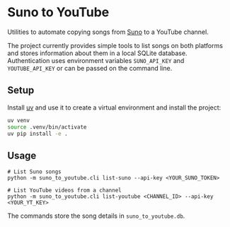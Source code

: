 # Suno to YouTube

Utilities to automate copying songs from [Suno](https://suno.ai/) to a YouTube channel.

The project currently provides simple tools to list songs on both platforms and
stores information about them in a local SQLite database. Authentication uses
environment variables `SUNO_API_KEY` and `YOUTUBE_API_KEY` or can be passed on
the command line.

## Setup

Install [uv](https://github.com/astral-sh/uv) and use it to create a virtual
environment and install the project:

```bash
uv venv
source .venv/bin/activate
uv pip install -e .
```

## Usage

```
# List Suno songs
python -m suno_to_youtube.cli list-suno --api-key <YOUR_SUNO_TOKEN>

# List YouTube videos from a channel
python -m suno_to_youtube.cli list-youtube <CHANNEL_ID> --api-key <YOUR_YT_KEY>
```

The commands store the song details in `suno_to_youtube.db`.
